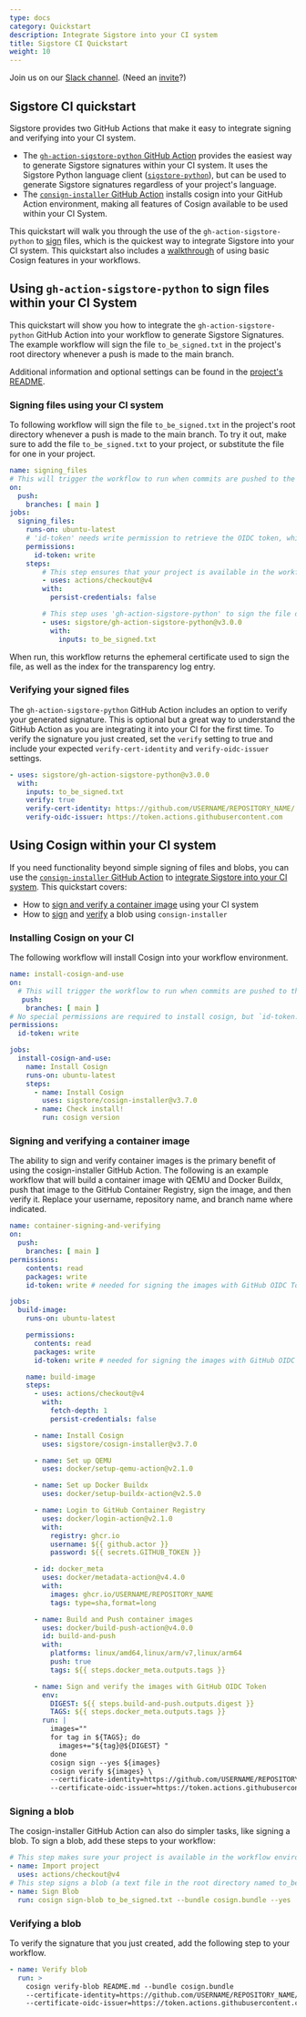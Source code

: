```yaml
---
type: docs
category: Quickstart
description: Integrate Sigstore into your CI system
title: Sigstore CI Quickstart
weight: 10
---
```


Join us on our [Slack channel](https://sigstore.slack.com/). (Need an [invite](https://links.sigstore.dev/slack-invite)?)

## Sigstore CI quickstart

Sigstore provides two GitHub Actions that make it easy to integrate signing and verifying into your CI system.

- The [`gh-action-sigstore-python` GitHub Action](https://github.com/sigstore/gh-action-sigstore-python) provides the easiest way to generate Sigstore signatures within your CI system. It uses the Sigstore Python language client ([`sigstore-python`](https://github.com/sigstore/sigstore-python)), but can be used to generate Sigstore signatures regardless of your project's language.
- The [`consign-installer` GitHub Action](https://github.com/marketplace/actions/cosign-installer) installs cosign into your GitHub Action environment, making all features of Cosign available to be used within your CI System.

This quickstart will walk you through the use of the `gh-action-sigstore-python` to [sign](#signing-files-using-your-ci-system) files, which is the quickest way to integrate Sigstore into your CI system. This quickstart also includes a [walkthrough](#using-cosign-within-your-ci-system) of using basic Cosign features in your workflows.

## Using `gh-action-sigstore-python` to sign files within your CI System

This quickstart will show you how to integrate the `gh-action-sigstore-python` GitHub Action into your workflow to generate Sigstore Signatures. The example workflow will sign the file `to_be_signed.txt` in the project's root directory whenever a push is made to the main branch.

Additional information and optional settings can be found in the [project's README](https://github.com/sigstore/gh-action-sigstore-python?tab=readme-ov-file#gh-action-sigstore-python).

### Signing files using your CI system

To following workflow will sign the file `to_be_signed.txt` in the project's root directory whenever a push is made to the main branch. To try it out, make sure to add the file `to_be_signed.txt` to your project, or substitute the file for one in your project.

```yaml
name: signing_files
# This will trigger the workflow to run when commits are pushed to the main branch. This is easy for testing purposes, but for your final workflow use whatever event or schedule makes sense for your project.
on:
  push:
    branches: [ main ]
jobs:
  signing_files:
    runs-on: ubuntu-latest
    # 'id-token' needs write permission to retrieve the OIDC token, which is required for authentication.
    permissions:
      id-token: write
    steps:
        # This step ensures that your project is available in the workflow environment.
        - uses: actions/checkout@v4
        with:
          persist-credentials: false

        # This step uses 'gh-action-sigstore-python' to sign the file designated in the inputs field.
        - uses: sigstore/gh-action-sigstore-python@v3.0.0
          with:
            inputs: to_be_signed.txt
```

When run, this workflow returns the ephemeral certificate used to sign the file, as well as the index for the transparency log entry.

### Verifying your signed files

The `gh-action-sigstore-python` GitHub Action includes an option to verify your generated signature. This is optional but a great way to understand the GitHub Action as you are integrating it into your CI for the first time. To verify the signature you just created, set the `verify` setting to true and include your expected `verify-cert-identity` and `verify-oidc-issuer` settings.

```yaml
- uses: sigstore/gh-action-sigstore-python@v3.0.0
  with:
    inputs: to_be_signed.txt
    verify: true
    verify-cert-identity: https://github.com/USERNAME/REPOSITORY_NAME/.github/workflows/WORKFLOW_NAME@refs/heads/BRANCH_NAME
    verify-oidc-issuer: https://token.actions.githubusercontent.com
```

## Using Cosign within your CI system

If you need functionality beyond simple signing of files and blobs, you can use the [`consign-installer` GitHub Action](https://github.com/marketplace/actions/cosign-installer) to [integrate Sigstore into your CI system](#installing-cosign-on-your-ci). This quickstart covers:

- How to [sign and verify a container image](#signing-and-verifying-a-container-image) using your CI system
- How to [sign](#signing-a-blob) and [verify](#verifying-a-blob) a blob using `consign-installer`

### Installing Cosign on your CI

The following workflow will install Cosign into your workflow environment.

```yaml
name: install-cosign-and-use
on:
  # This will trigger the workflow to run when commits are pushed to the main branch. This is easy for testing purposes, but for your final workflow use whatever event or schedule makes sense for your project.
   push:
    branches: [ main ]
# No special permissions are required to install cosign, but `id-token: write` is needed to sign with your workflow identity.
permissions:
  id-token: write

jobs:
  install-cosign-and-use:
    name: Install Cosign
    runs-on: ubuntu-latest
    steps:
      - name: Install Cosign
        uses: sigstore/cosign-installer@v3.7.0
      - name: Check install!
        run: cosign version
```

### Signing and verifying a container image

The ability to sign and verify container images is the primary benefit of using the cosign-installer GitHub Action. The following is an example workflow that will build a container image with QEMU and Docker Buildx, push that image to the GitHub Container Registry, sign the image, and then verify it. Replace your username, repository name, and branch name where indicated.

```yaml
name: container-signing-and-verifying
on:
  push:
    branches: [ main ]
permissions:
    contents: read
    packages: write
    id-token: write # needed for signing the images with GitHub OIDC Token       

jobs:
  build-image:
    runs-on: ubuntu-latest

    permissions:
      contents: read
      packages: write
      id-token: write # needed for signing the images with GitHub OIDC Token

    name: build-image
    steps:
      - uses: actions/checkout@v4
        with:
          fetch-depth: 1
          persist-credentials: false

      - name: Install Cosign
        uses: sigstore/cosign-installer@v3.7.0

      - name: Set up QEMU
        uses: docker/setup-qemu-action@v2.1.0

      - name: Set up Docker Buildx
        uses: docker/setup-buildx-action@v2.5.0

      - name: Login to GitHub Container Registry
        uses: docker/login-action@v2.1.0
        with:
          registry: ghcr.io
          username: ${{ github.actor }}
          password: ${{ secrets.GITHUB_TOKEN }}

      - id: docker_meta
        uses: docker/metadata-action@v4.4.0
        with:
          images: ghcr.io/USERNAME/REPOSITORY_NAME
          tags: type=sha,format=long

      - name: Build and Push container images
        uses: docker/build-push-action@v4.0.0
        id: build-and-push
        with:
          platforms: linux/amd64,linux/arm/v7,linux/arm64
          push: true
          tags: ${{ steps.docker_meta.outputs.tags }}

      - name: Sign and verify the images with GitHub OIDC Token
        env:
          DIGEST: ${{ steps.build-and-push.outputs.digest }}
          TAGS: ${{ steps.docker_meta.outputs.tags }}
        run: |
          images=""
          for tag in ${TAGS}; do
            images+="${tag}@${DIGEST} "
          done
          cosign sign --yes ${images}
          cosign verify ${images} \
          --certificate-identity=https://github.com/USERNAME/REPOSITORY_NAME/.github/workflows/WORKFLOW_NAME@refs/heads/BRANCH_NAME \
          --certificate-oidc-issuer=https://token.actions.githubusercontent.com
```

### Signing a blob

The cosign-installer GitHub Action can also do simpler tasks, like signing a blob. To sign a blob, add these steps to your workflow:

```yaml
# This step makes sure your project is available in the workflow environment.
- name: Import project
  uses: actions/checkout@v4
# This step signs a blob (a text file in the root directory named to_be_signed.txt). The `--yes` flag agrees to Sigstore's terms of use.
- name: Sign Blob
  run: cosign sign-blob to_be_signed.txt --bundle cosign.bundle --yes
```

### Verifying a blob

To verify the signature that you just created, add the following step to your workflow.

```yaml
- name: Verify blob
  run: >
    cosign verify-blob README.md --bundle cosign.bundle
    --certificate-identity=https://github.com/USERNAME/REPOSITORY_NAME/.github/workflows/WORKFLOW_NAME@refs/heads/BRANCH_NAME
    --certificate-oidc-issuer=https://token.actions.githubusercontent.com
```
